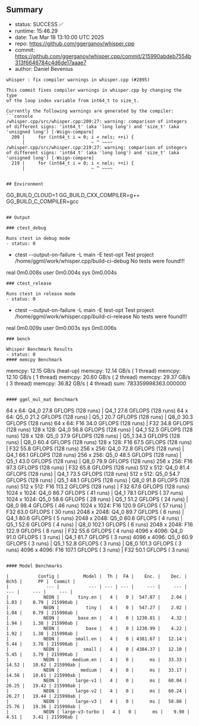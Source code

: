 ## Summary

- status:  SUCCESS ✅
- runtime: 15:46.29
- date:    Tue Mar 18 13:10:00 UTC 2025
- repo:    https://github.com/ggerganov/whisper.cpp
- commit:  https://github.com/ggerganov/whisper.cpp/commit/215990abdeb7554b313f6646784c4d6de17aaae7
- author:  Daniel Bevenius
```
whisper : fix compiler warnings in whisper.cpp (#2895)

This commit fixes compiler warnings in whisper.cpp by changing the type
of the loop index variable from int64_t to size_t.

Currently the following warnings are generated by the compiler:
```console
/whisper.cpp/src/whisper.cpp:209:27: warning: comparison of integers of different signs: 'int64_t' (aka 'long long') and 'size_t' (aka 'unsigned long') [-Wsign-compare]
  209 |     for (int64_t i = 0; i < nels; ++i) {
      |                         ~ ^ ~~~~
/whisper.cpp/src/whisper.cpp:219:27: warning: comparison of integers of different signs: 'int64_t' (aka 'long long') and 'size_t' (aka 'unsigned long') [-Wsign-compare]
  219 |     for (int64_t i = 0; i < nels; ++i) {
      |                         ~ ^ ~~~~
```
```

## Environment

```
GG_BUILD_CLOUD=1
GG_BUILD_CXX_COMPILER=g++
GG_BUILD_C_COMPILER=gcc
```

## Output

### ctest_debug

Runs ctest in debug mode
- status: 0
```
+ ctest --output-on-failure -L main -E test-opt
Test project /home/ggml/work/whisper.cpp/build-ci-debug
No tests were found!!!

real	0m0.008s
user	0m0.004s
sys	0m0.004s
```
### ctest_release

Runs ctest in release mode
- status: 0
```
+ ctest --output-on-failure -L main -E test-opt
Test project /home/ggml/work/whisper.cpp/build-ci-release
No tests were found!!!

real	0m0.009s
user	0m0.003s
sys	0m0.006s
```
### bench

Whisper Benchmark Results
- status: 0
#### memcpy Benchmark

```
memcpy:   12.15 GB/s (heat-up)
memcpy:   12.14 GB/s ( 1 thread)
memcpy:   12.10 GB/s ( 1 thread)
memcpy:   20.60 GB/s ( 2 thread)
memcpy:   29.37 GB/s ( 3 thread)
memcpy:   36.82 GB/s ( 4 thread)
sum:    783359998363.000000
```

#### ggml_mul_mat Benchmark

```
  64 x   64: Q4_0    27.8 GFLOPS (128 runs) | Q4_1    27.6 GFLOPS (128 runs)
  64 x   64: Q5_0    21.2 GFLOPS (128 runs) | Q5_1    20.7 GFLOPS (128 runs) | Q8_0    30.3 GFLOPS (128 runs)
  64 x   64: F16     34.0 GFLOPS (128 runs) | F32     34.8 GFLOPS (128 runs)
 128 x  128: Q4_0    56.8 GFLOPS (128 runs) | Q4_1    52.5 GFLOPS (128 runs)
 128 x  128: Q5_0    37.9 GFLOPS (128 runs) | Q5_1    34.3 GFLOPS (128 runs) | Q8_0    60.4 GFLOPS (128 runs)
 128 x  128: F16     67.5 GFLOPS (128 runs) | F32     55.8 GFLOPS (128 runs)
 256 x  256: Q4_0    72.8 GFLOPS (128 runs) | Q4_1    66.1 GFLOPS (128 runs)
 256 x  256: Q5_0    48.5 GFLOPS (128 runs) | Q5_1    43.0 GFLOPS (128 runs) | Q8_0    79.9 GFLOPS (128 runs)
 256 x  256: F16     97.3 GFLOPS (128 runs) | F32     65.8 GFLOPS (128 runs)
 512 x  512: Q4_0    81.4 GFLOPS (128 runs) | Q4_1    73.5 GFLOPS (128 runs)
 512 x  512: Q5_0    54.7 GFLOPS (128 runs) | Q5_1    48.1 GFLOPS (128 runs) | Q8_0    91.8 GFLOPS (128 runs)
 512 x  512: F16    113.2 GFLOPS (128 runs) | F32     67.6 GFLOPS (128 runs)
1024 x 1024: Q4_0    86.7 GFLOPS ( 41 runs) | Q4_1    78.1 GFLOPS ( 37 runs)
1024 x 1024: Q5_0    58.6 GFLOPS ( 28 runs) | Q5_1    51.2 GFLOPS ( 24 runs) | Q8_0    98.4 GFLOPS ( 46 runs)
1024 x 1024: F16    120.9 GFLOPS ( 57 runs) | F32     63.0 GFLOPS ( 30 runs)
2048 x 2048: Q4_0    89.7 GFLOPS (  6 runs) | Q4_1    80.6 GFLOPS (  5 runs)
2048 x 2048: Q5_0    60.6 GFLOPS (  4 runs) | Q5_1    52.6 GFLOPS (  4 runs) | Q8_0   102.1 GFLOPS (  6 runs)
2048 x 2048: F16    122.9 GFLOPS (  8 runs) | F32     55.6 GFLOPS (  4 runs)
4096 x 4096: Q4_0    91.0 GFLOPS (  3 runs) | Q4_1    81.7 GFLOPS (  3 runs)
4096 x 4096: Q5_0    60.9 GFLOPS (  3 runs) | Q5_1    52.8 GFLOPS (  3 runs) | Q8_0   101.3 GFLOPS (  3 runs)
4096 x 4096: F16    107.1 GFLOPS (  3 runs) | F32     50.1 GFLOPS (  3 runs)
```

#### Model Benchmarks

|           Config |         Model |  Th |  FA |    Enc. |    Dec. |    Bch5 |      PP |  Commit |
|              --- |           --- | --- | --- |     --- |     --- |     --- |     --- |     --- |
|             NEON |       tiny.en |   4 |   0 |  547.87 |    2.04 |    1.03 |    0.79 | 215990ab |
|             NEON |          tiny |   4 |   0 |  547.27 |    2.02 |    1.04 |    0.79 | 215990ab |
|             NEON |       base.en |   4 |   0 | 1230.81 |    4.32 |    1.94 |    1.38 | 215990ab |
|             NEON |          base |   4 |   0 | 1230.99 |    4.22 |    1.92 |    1.38 | 215990ab |
|             NEON |      small.en |   4 |   0 | 4381.67 |   12.14 |    5.44 |    3.78 | 215990ab |
|             NEON |         small |   4 |   0 | 4384.37 |   12.10 |    5.45 |    3.79 | 215990ab |
|             NEON |     medium.en |   4 |   0 |      ms |   33.33 |   14.52 |   10.62 | 215990ab |
|             NEON |        medium |   4 |   0 |      ms |   33.17 |   14.56 |   10.61 | 215990ab |
|             NEON |      large-v1 |   4 |   0 |      ms |   60.04 |   26.25 |   19.42 | 215990ab |
|             NEON |      large-v2 |   4 |   0 |      ms |   60.24 |   26.27 |   19.44 | 215990ab |
|             NEON |      large-v3 |   4 |   0 |      ms |   58.88 |   25.76 |   19.36 | 215990ab |
|             NEON | large-v3-turbo |   4 |   0 |      ms |    9.90 |    4.51 |    3.41 | 215990ab |

